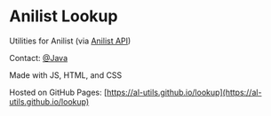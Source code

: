 # Anilist Lookup
Utilities for Anilist (via [Anilist API](https://anilist.co/graphiql))

Contact: [@Java](https://anilist.co/user/5641461)

Made with JS, HTML, and CSS

Hosted on GitHub Pages: [https://al-utils.github.io/lookup](https://al-utils.github.io/lookup)